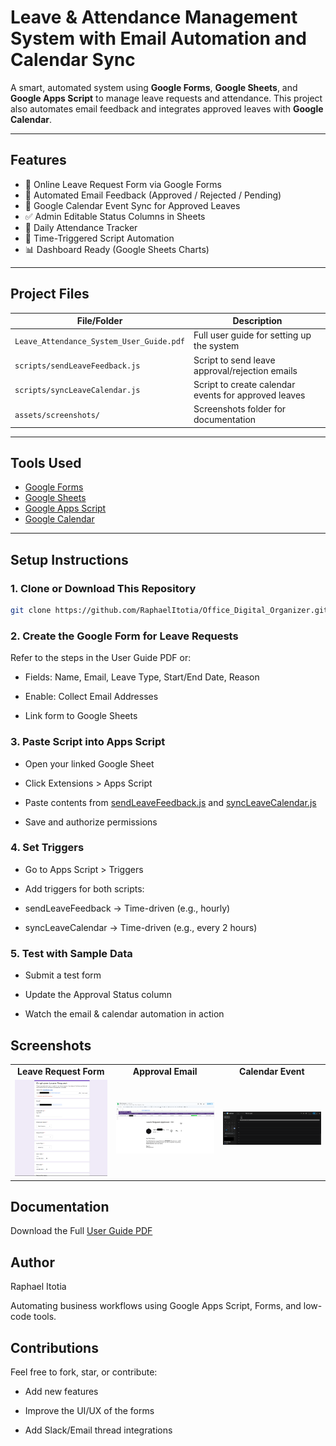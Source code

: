 #  Leave & Attendance Management System with Email Automation and Calendar Sync

A smart, automated system using **Google Forms**, **Google Sheets**, and **Google Apps Script** to manage leave requests and attendance. This project also automates email feedback and integrates approved leaves with **Google Calendar**.

---

##  Features

- 📝 Online Leave Request Form via Google Forms
- 📩 Automated Email Feedback (Approved / Rejected / Pending)
- 📅 Google Calendar Event Sync for Approved Leaves
- ✅ Admin Editable Status Columns in Sheets
- 📌 Daily Attendance Tracker
- 🔄 Time-Triggered Script Automation
- 📊 Dashboard Ready (Google Sheets Charts)

---

##  Project Files

| File/Folder | Description |
|-------------|-------------|
| `Leave_Attendance_System_User_Guide.pdf` | Full user guide for setting up the system |
| `scripts/sendLeaveFeedback.js` | Script to send leave approval/rejection emails |
| `scripts/syncLeaveCalendar.js` | Script to create calendar events for approved leaves |
| `assets/screenshots/` | Screenshots folder for documentation |

---

##  Tools Used

- [Google Forms](https://forms.google.com)
- [Google Sheets](https://sheets.google.com)
- [Google Apps Script](https://script.google.com)
- [Google Calendar](https://calendar.google.com)

---

##  Setup Instructions

### 1. Clone or Download This Repository
```bash
git clone https://github.com/RaphaelItotia/Office_Digital_Organizer.git
```
### 2. Create the Google Form for Leave Requests
Refer to the steps in the User Guide PDF or:

- Fields: Name, Email, Leave Type, Start/End Date, Reason

- Enable: Collect Email Addresses

- Link form to Google Sheets

### 3. Paste Script into Apps Script
- Open your linked Google Sheet

- Click Extensions > Apps Script

- Paste contents from [sendLeaveFeedback.js](Scripts/sendLeaveFeedback.js) and [syncLeaveCalendar.js](Scripts/syncLeaveCalendar.js)

- Save and authorize permissions

### 4. Set Triggers
- Go to Apps Script > Triggers

- Add triggers for both scripts:

- sendLeaveFeedback → Time-driven (e.g., hourly)

- syncLeaveCalendar → Time-driven (e.g., every 2 hours)

### 5. Test with Sample Data
- Submit a test form

- Update the Approval Status column

- Watch the email & calendar automation in action

##  Screenshots

<table style="width: 100%;">
  <tr>
    <td style="text-align: center; vertical-align: top;">
      <p style="margin: 0;"><b>Leave Request Form</b></p>
    </td>
    <td style="text-align: center; vertical-align: top;">
      <p style="margin: 0;"><b>Approval Email</b></p>
    </td>
    <td style="text-align: center; vertical-align: top;">
      <p style="margin: 0;"><b>Calendar Event</b></p>
    </td>
  </tr>
  <tr>
    <td style="text-align: center;">
      <img src="Assets/Screenshots/Leave_Form.PNG" alt="Leave Request Form Screenshot" style="max-width: 100%; height: auto;">
    </td>
    <td style="text-align: center;">
      <img src="Assets/Screenshots/GoogleAppr.png" alt="Approval Email Screenshot" style="max-width: 100%; height: auto;">
    </td>
    <td style="text-align: center;">
      <img src="Assets/Screenshots/Event.PNG" alt="Calendar Event Screenshot" style="max-width: 100%; height: auto;">
    </td>
  </tr>
</table>




##  Documentation
Download the Full [User Guide PDF](Assets/Leave_Attendance_System_User_Guide.pdf)

##  Author
Raphael Itotia

Automating business workflows using Google Apps Script, Forms, and low-code tools.

##  Contributions
Feel free to fork, star, or contribute:

- Add new features

- Improve the UI/UX of the forms

- Add Slack/Email thread integrations
